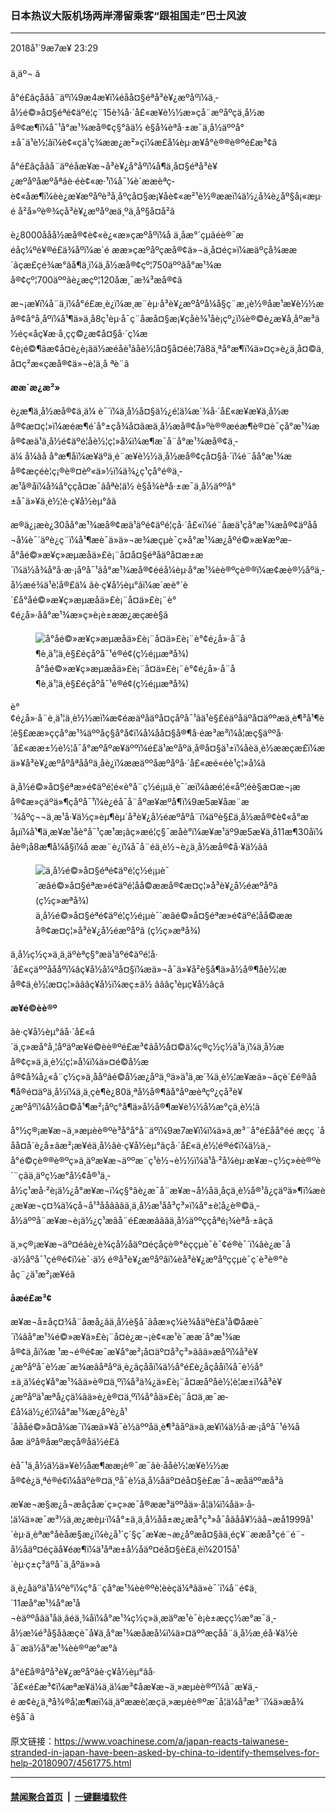 ### 日本热议大阪机场两岸滞留乘客“跟祖国走”巴士风波
------------------------

<div class="published">
 <span class="date" title="ä¸­å½æ¶é´">
  <time datetime="2018-09-07T23:29:49+08:00">
   2018å¹´9æ7æ¥ 23:29
  </time>
 </span>
</div>
<br/>
<div class="wsw">
 <span class="dateline">
  ä¸äº¬ â
 </span>
 <p>
  å°é£âçå­âå¨äºï¼9æ4æ¥ï¼éåå¤§éªå³è¥¿æºåºï¼ä¸­å½é©»å¤§éªé¢äºé¦ç¨15è¾å·´å£«æ¥è½½æ»çå¨æºåºçä¸­å½æå®¢æ¶ï¼å¯¹å°æ¹¾æå®¢ç§°âä½ è§å¾èªå·±æ¯ä¸­å½äººå°±å¯ä¹è½¦âï¼è¢«çä¹ç¾ææ¿æ²»çï¼æ­£å¼èµ·æ¥å°è®®è®ºé£æ³¢ã
 </p>
 <p>
  å°é£âçå­âå¨äºéåæ¥æ¬å³è¥¿å°åºï¼å¶ä¸­å¤§éªå³è¥¿æºåºåæºåªãè·éè¢«æ·¹ï¼å¯¼è´ææèªç­è¢«åæ¶ï¼èè¿æ¥æºåºè³å¸åºçå¤§æ¡¥åè¢«æ²¹è½®ææï¼ä½¿å¾è¿åº§å¡«æµ·é å²å»ºè®¾çå³è¥¿æºåºæä¸ºä¸åº§å­¤å²ã
 </p>
 <p>
  è¿8000ååå½æå®¢è¢«è¿«æ»çæºåºï¼å ä¸åæ°´çµãéè®¯æéåç¼ºé¥®é£ä¾åºï¼æ´é ææ»çæºåºçæå®¢ä»¬ä¸å¤éç»ï¼æäºç­å¾ææ´ãçæ£çé¾æ°ãå¶ä¸­ï¼ä¸­å½æå®¢çº¦750äººãå°æ¹¾æå®¢çº¦700äººãè¿æçº¦120åæ¸¯æ¾³æå®¢ã
 </p>
 <p>
  æ¬¡æ¥ï¼å¨ä¸ï¼å°é£æ¸è¿ï¼æ¸æ¨èµ·å³è¥¿æºåºå¼å§ç¨æ¸¡è½®åæ¹æ¥è½½æå®¢å°å¸åºï¼å¹¶ä»ä¸å8ç¹èµ·å¯ç¨åæå¤§æ¡¥çåè¾¹åè¡çº¿ï¼è®©è¿æ¥å¸åºæ³ä½éç«åç¥æ·å¸çç©¿æ¢­å¤§å·´ç¼æ¢è¡é©¶ãæ¢å¤è¿è¡ãä½æéåè¹ãåè½¦å¤§å¤éè¦7ã8ä¸ªå°æ¶ï¼ä»¤ç»è¿ä¸å¤©ä¸å¤ç²æ«çæå®¢ä»¬è¦ä¸å ªè¨ã
 </p>
 <p>
  <strong>
   ææ´æ¿æ²»
  </strong>
 </p>
 <p>
  è¿æ¶ä¸­å½æå®¢ä¸­ä¼ è¯´ï¼ä¸­å½å¤§ä½¿é¦ä¼æ´¾å·´å£«æ¥æ¥ä¸­å½æå®¢æ¤ç¦»ï¼æéæ¶é´å°±ç­å¾å¤ãæä¸­å½æå®¢å»ºè®®æéæ¶è®¤è¯çå°æ¹¾æå®¢æ­ä¹ä¸­å½é¢äºé¦åè½¦ç¦»å¼ï¼æ¶æ¯å¨å°æ¹¾æå®¢ä¸­ä¼ å¼ãå å°æ¶åï¼æ¥äºä¸é¨æ¥è½½ä¸­å½æå®¢çå¤§å·´ï¼é¨åå°æ¹¾æå®¢æçéè¦ç¡®è®¤èº«ä»½ï¼ä¾¿ç¹çå°é®ä¸­æ¹å®åï¼å¾å°çç­å¤æ¯âåªè¦ä½ è§å¾èªå·±æ¯ä¸­å½äººå°±å¯ä»¥ä¸è½¦è·ç¥å½èµ°âã
 </p>
 <p>
  æ®ä¿¡æè¿30åå°æ¹¾æå®¢æ­ä¹äºé¢äºé¦çå·´å£«ï¼é¨åæ­ä¹çå°æ¹¾æå®¢äºåå¬å¼è¯´äºè¿ç¨ï¼å¹¶æè¯ä»ä»¬æ¾æçµè¯ç»å°æ¹¾æ¿åºé©»æ¥æºæ-å°åé©»æ¥ç»æµæåä»£è¡¨å¤å¤§éªåäºå¤æ±æ´ï¼ä½å¾å°å·æ·¡åºå¯¹ãå°æ¹¾æå®¢é­éå¼èµ·å°æ¹¾èè®ºç­è®®ï¼æ¢æè®½åºä¸­å½æé¾ä¹è¦å®£ä¼ âè·ç¥å½èµ°âï¼æ´æè°´è´£å°åé©»æ¥ç»æµæåä»£è¡¨å¤ä»£è¡¨è°¢é¿å»·åå°æ¹¾æ»ç»è¡è±ææ¿æçæè§ã
 </p>
 <div class="wsw__embed">
  <figure class="media-image js-media-expand">
   <div class="img-wrap">
    <div class="thumb">
     <img alt="å°åé©»æ¥ç»æµæåä»£è¡¨å¤ä»£è¡¨è°¢é¿å»·å¨å¶è¸ä¹¦ä¸è§£éçåºå¯¹é®é¢(ç½é¡µæªå¾)" src="https://gdb.voanews.com/61E45EB6-C067-447D-A701-03B15925AFC8_w250_r0_s.png"/>
    </div>
    <span class="ico ico-fullscreen ico--media-expand ico--rounded">
    </span>
   </div>
   <figcaption>
    <span class="caption">
     å°åé©»æ¥ç»æµæåä»£è¡¨å¤ä»£è¡¨è°¢é¿å»·å¨å¶è¸ä¹¦ä¸è§£éçåºå¯¹é®é¢(ç½é¡µæªå¾)
    </span>
   </figcaption>
  </figure>
 </div>
 <p>
  è°¢é¿å»·å¨è¸ä¹¦ä¸è½½æï¼æ¢éæ­äºåäºå¤çåºå¯¹ãä¹è§£éäºåäºå¤äººæä¸è¶³å¹¶è¦è§£ææ»ççå°æ¹¾äººåç§å°å¢ï¼å¼åå¤§å®¶å·éæ³æ³ï¼å¦æç§äººå·´å£«ææ±½è½¦å¯å°æºåºæ¥äººï¼é£ä¹æºåºä¸å®å¤§ä¹±ï¼åèä¸è½ææçæ£ï¼æä»¥å³è¥¿æºåºåªååºä¸åè¿ï¼ææäººåæºåºå·´å£«æé«éè¹ç¦»å¼ã
 </p>
 <p>
  ä¸­å½é©»å¤§éªæ»é¢äºé¦é«è°å¨ç½é¡µä¸è¯´æï¼âæé¦é«åº¦éè§æ­¤æ¬¡æå®¢æ»çäºä»¶çåºå¯¹ï¼è¿éå¯å¨åºæ¥æºå¶ï¼9æ5æ¥åæ¨æ´¾åºç¬¬ä¸æ¹å·¥ä½ç»èµ¶èµ´å³è¥¿å½éæºåºå¨ï¼äºè§£ä¸­å½æå®¢è¢«å°æåµï¼å¹¶ä¸æ¥æ¹åè°å¯¹ç­æ¹æ¡ãç»æé¦ç§¯æåè°ï¼æ¥æ¹äº9æ5æ¥ä¸å11æ¶30åï¼åè®¡å8æ¶å¼å§ï¼å ææ¨è¿ï¼å¯å¨éä¸­è½¬è¿ä¸­å½æå®¢å·¥ä½ãâ
 </p>
 <div class="wsw__embed">
  <figure class="media-image js-media-expand">
   <div class="img-wrap">
    <div class="thumb">
     <img alt="ä¸­å½é©»å¤§éªé¢äºé¦ç½é¡µè¯´æâé©»å¤§éªæ»é¢äºé¦åå©ææå®¢æ¤ç¦»å³è¥¿å½éæºåºâ (ç½ç»æªå¾)" src="https://gdb.voanews.com/E555E453-5E2B-44C2-A813-C961CE9A1214_w250_r0_s.png"/>
    </div>
    <span class="ico ico-fullscreen ico--media-expand ico--rounded">
    </span>
   </div>
   <figcaption>
    <span class="caption">
     ä¸­å½é©»å¤§éªé¢äºé¦ç½é¡µè¯´æâé©»å¤§éªæ»é¢äºé¦åå©ææå®¢æ¤ç¦»å³è¥¿å½éæºåºâ (ç½ç»æªå¾)
    </span>
   </figcaption>
  </figure>
 </div>
 <p>
  ä¸­å½ç½ç»ä¸ä¸äºèªç§°æ­ä¹äºé¢äºé¦å·´å£«çäººåååºï¼âç¥å½å¼ºå¤§ï¼æä»¬å¯ä»¥å²è§å¶ä»å½å®¶åè½¦æå®¢ä¸è½¦æ¤ç¦»âãâç¥å½ï¼æç±ä½ âãâç¹èµç¥å½âç­ã
 </p>
 <p>
  <strong>
   æ¥é©èè®º
  </strong>
 </p>
 <p>
  âè·ç¥å½èµ°âå·´å£«å´ä¸ç»æå°å¸¦åºäºæ¥é©èè®ºé£æ³¢ãå½å¤©ä¼ç®ç½ç½ä¹ä¸ï¼ä¸­å½æå®¢ç»ä¸ä¸è½¦ç¦»å¼ï¼ä»¤é©å½æå®¢å¾å¿«å¨ç½ç»ä¸ååºâé©å½æ¿åºä¸ºä»ä¹ä¸æ´¾ä¸è½¦æ¥æä»¬âçè´£é®ãå¶å®é¤äºä¸­å½ï¼ä¸ä¸çè¶è¿80ä¸ªå½å®¶ãå°åºæèªçº¿çå³è¥¿æºåºï¼å½å¤©å¹¶æ²¡åºç°å¶ä»å½å®¶æ¥è½½å½æ°çä¸è½¦ã
 </p>
 <p>
  å°½ç®¡æ¥æ¬ä¸»æµèè®ºè³å°å°å¨äºï¼9æ7æ¥ï¼ï¼ä»ä¸æ³¨å°é£åå°éé æçç ´ååå¤å´è¿å±ãæ²¡æ¥éä¸­å½âè·ç¥å½èµ°âçå·´å£«ä¸è½¦é®é¢ï¼ä½ä¸­å°é©çè®®è®ºç»ä¸äºæ¥æ¬äººæ¨ç¹è½¬è½½ï¼ä¹å·²å¼èµ·æ¥æ¬ç½ç»èè®ºè´¨çãä¸äºç½æ°å½¢å®¹ä¸­å½ç¹æå·²è¡ä½¿å°æ¥æ¬ï¼ç§°âè¿æ¯å¨æ¥æ¬å½åä¸åçä¸è½å®¹å¿çäºä»¶ï¼æè¿æ¥æ¬ç¤¾ä¼çå¬å¹³ååâãâä¸ä¸­å½æ¹åå³ç³»ï¼å°±è¦å¿è®©ä¸­å½äººå¨æ¥æ¬è¡ä½¿ç¹æãå¨é£ææâãâä¸­å½äººççåªé¡¾èªå·±âç­ã
 </p>
 <p>
  ä¸»ç®¡æ¥æ¬äº¤éãè¿è¾çå½åäº¤éçåç­è®°èççµè¯è¯¢é®è¯´ï¼âè¿æ¯å·ä½åºå¯¹çé®é¢ï¼è¯·ä½ é®å³è¥¿æºåºâï¼èå³è¥¿æºåºççµè¯ç´è³è®°èåç¨¿ä¹æ²¡æ¥éã
 </p>
 <p>
  <strong>
   åæé£æ³¢
  </strong>
 </p>
 <p>
  æ¥æ¬å±åç¤¾å¨åæå¿ãä¸­å½è§å¯ãåæ»ç¼è¾åäºè£ä¹å©åæè¯´ï¼âå°æ¹¾é©»æ¥ä»£è¡¨å¤è¿æ¬¡è¢«æ¹è¯ææ´å°æ¹¾æå®¢ä¸åï¼æ ¹æ¬é®é¢æ¯æ¥å°æ²¡å¤äº¤å³ç³»ãâä»æåºï¼å³è¥¿æºåºå¯è½æ¯æ¾æâåªåºä¸è¿âçååï¼ä½å°é£è¿åçååï¼å¯è½å°±ä¸ä¼éç¥å°æ¹¾ãä»è®¤ä¸ºï¼å³ä¾¿ä»£è¡¨å¤æåºåè½¦è¦æ±ï¼å³è¥¿æºåºä¹æªå¿çä¼ãä»è¿è®¤ä¸ºï¼å°åä»£è¡¨å¤ä¸æ¯æ­£å¼ä½¿é¦ï¼å°æ¹¾æ¿åºè¿å¹´åååé©»å¤å¼æ¯ï¼æä»¥å¯è½äººåä¸è¶³ãåºä»ä¸æ¥ï¼ä½å·æ·¡åºå¯¹é¾ååæ äºå®åæºæçå®åä½é£ã
 </p>
 <p>
  èå¯¹ä¸­å½ä½ä»¥è½åæ¶ææ¡è®¯æ¯ãè·ååè½¦æ¥è½½æå®¢è¿ä¸ªé®é¢ï¼åäºè®¤ä¸ºå¯è½ä¸å½åäº¤éå¤§è£æ¯å¬æåäººæå³ã
 </p>
 <p>
  æ¥æ¬æ§æ¿å¬æåçåæ´ç»ç»æ¯å®ææ³äººåä»·å­¦ä¼ï¼åä»·å­¦ä¼ä»æ¯æ³½ä¸æ¿æèµ·ï¼å°±ä¸ä¸­å½åå±æ¿æå³ç³»å¯åãåå¥½ãå¬æå1999å¹´èµ·ä¸èªæ°åèåæ§æ¿ï¼è¿å¹´ç´§ç¯æ¥æ¬æ¿åºæå¤§ãä¸éç¥¨ææå³çé¨é¨-å½åäº¤éçãå¥éæ¶ï¼ä¹åªæ±å½åäº¤éå¤§è£ä¸èï¼2015å¹´èµ·ç±ç³äºå¯ä¸åºä»»ã
 </p>
 <p>
  ä¸è¿åäºä¹å¼ºè°ï¼ç°å¨çå°æ¹¾èè®ºè¦èèçä¼ªãä»è¯´ï¼å¨é¢ä¸´11æå°æ¹¾å°æ¹å¬èäººåâä¹åä¸âéä¸¾åï¼å°æ¹¾ç½ç»ä¸æäºæ¹è¯è¡è±æçç½æ°æ¯ä¸­å½æ¼é³å§åãæçè¯­å¥ä¸å°æ¹¾æåæå¼ï¼ä»¤äººæçå­å¨ä¸­å½æ¸éå·¥ä½èå¨æä½å°æ¹¾èè®ºæ°æ°ã
 </p>
 <p>
  å°é£å®åºå³è¥¿æºåºâè·ç¥å½èµ°âå·´å£«é£æ³¢ï¼æªæ¥ä¼ä¸ä¼æ³¢åæ¥æ¬ä¸»æµèè®ºï¼å¨æ¥ä¸­é æ¢è¿ä¸ªå¾®å¦æ¶æï¼ä¸äºææè­¦æçä¸»æµèè®ºæ¯å¦ä¼å³æ³¨ï¼ä»æå¾è§å¯ã
 </p>
</div>

原文链接：https://www.voachinese.com/a/japan-reacts-taiwanese-stranded-in-japan-have-been-asked-by-china-to-identify-themselves-for-help-20180907/4561775.html


------------------------
#### [禁闻聚合首页](https://github.com/gfw-breaker/banned-news/blob/master/README.md) &nbsp;|&nbsp;  [一键翻墙软件](https://github.com/gfw-breaker/nogfw/blob/master/README.md)